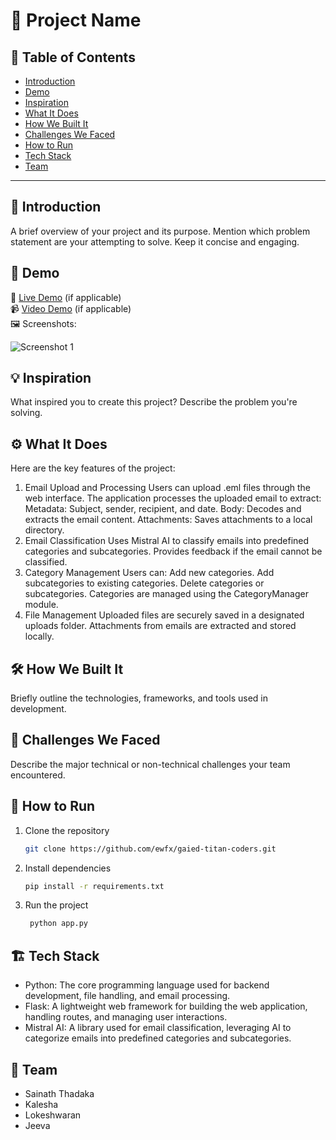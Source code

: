 # 🚀 Project Name

## 📌 Table of Contents
- [Introduction](#introduction)
- [Demo](#demo)
- [Inspiration](#inspiration)
- [What It Does](#what-it-does)
- [How We Built It](#how-we-built-it)
- [Challenges We Faced](#challenges-we-faced)
- [How to Run](#how-to-run)
- [Tech Stack](#tech-stack)
- [Team](#team)

---

## 🎯 Introduction
A brief overview of your project and its purpose. Mention which problem statement are your attempting to solve. Keep it concise and engaging.

## 🎥 Demo
🔗 [Live Demo](#) (if applicable)  
📹 [Video Demo](#) (if applicable)  
🖼️ Screenshots:

![Screenshot 1](link-to-image)

## 💡 Inspiration
What inspired you to create this project? Describe the problem you're solving.

## ⚙️ What It Does
Here are the key features of the project:

1. Email Upload and Processing
   Users can upload .eml files through the web interface.
   The application processes the uploaded email to extract:
      Metadata: Subject, sender, recipient, and date.
      Body: Decodes and extracts the email content.
      Attachments: Saves attachments to a local directory.
2. Email Classification
   Uses Mistral AI to classify emails into predefined categories and subcategories.
   Provides feedback if the email cannot be classified.
3. Category Management
   Users can:
      Add new categories.
      Add subcategories to existing categories.
      Delete categories or subcategories.
      Categories are managed using the CategoryManager module.
4. File Management
   Uploaded files are securely saved in a designated uploads folder.
   Attachments from emails are extracted and stored locally.
   
## 🛠️ How We Built It
Briefly outline the technologies, frameworks, and tools used in development.

## 🚧 Challenges We Faced
Describe the major technical or non-technical challenges your team encountered.

## 🏃 How to Run
1. Clone the repository  
   ```sh
   git clone https://github.com/ewfx/gaied-titan-coders.git
   ```
2. Install dependencies  
   ```sh
   pip install -r requirements.txt 
   ```
3. Run the project  
   ```sh
    python app.py
   ```

## 🏗️ Tech Stack
- Python: The core programming language used for backend development, file handling, and email processing.
- Flask: A lightweight web framework for building the web application, handling routes, and managing user interactions.
- Mistral AI: A library used for email classification, leveraging AI to categorize emails into predefined categories and subcategories.

## 👥 Team
- Sainath Thadaka 
- Kalesha
- Lokeshwaran
- Jeeva

